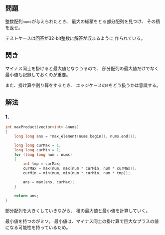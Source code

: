 ## 問題
整数配列`nums`が与えられたとき、
最大の総積をとる部分配列を見つけ、
その積を返せ。

テストケースは回答が32-bit整数に解答が収まるように
作られている。

## 閃き
マイナス同士を掛けると最大値となりうるので、
部分配列の最大値だけでなく最小値も記録しておくのが重要。

また、掛け算や割り算をするとき、
エッジケースの`0`をどう扱うかは意識する。

## 解法
### 1. 
```cpp
int maxProduct(vector<int> &nums)
{
	long long ans = *max_element(nums.begin(), nums.end());

	long long curMax = 1;
	long long curMin = 1;
	for (long long num : nums)
	{
		int tmp = curMax;
		curMax = max(num, max(num * curMin, num * curMax));
		curMin = min(num, min(num * curMin, num * tmp));

		ans = max(ans, curMax);
	}

	return ans;
}
```
部分配列を大きくしていきながら、
積の最大値と最小値を計算していく。

最小値を持つのがミソ。
最小値は、マイナス同士の掛け算で巨大なプラスの値になる可能性を持っているため。
